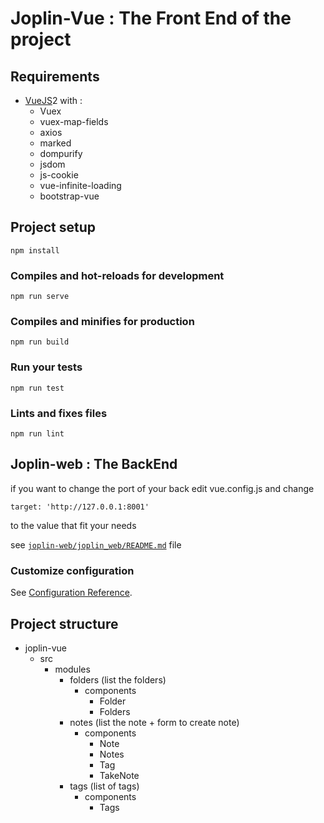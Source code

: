 # Joplin-Vue : The Front End of the project

## Requirements 

* [VueJS](https://vuejs.org)2 with :
  * Vuex
  * vuex-map-fields
  * axios
  * marked
  * dompurify
  * jsdom
  * js-cookie
  * vue-infinite-loading
  * bootstrap-vue

## Project setup
```
npm install
```

### Compiles and hot-reloads for development
```
npm run serve
```

### Compiles and minifies for production
```
npm run build
```

### Run your tests
```
npm run test
```

### Lints and fixes files
```
npm run lint
```

## Joplin-web : The BackEnd 

if you want to change the port of your back edit vue.config.js and change 
```
target: 'http://127.0.0.1:8001'
```
to the value that fit your needs

see [`joplin-web/joplin_web/README.md`](../README.md) file

### Customize configuration
See [Configuration Reference](https://cli.vuejs.org/config/).


## Project structure 

- joplin-vue
  - src
    - modules
      - folders (list the folders)
        - components
          - Folder
          - Folders
      - notes (list the note + form to create note)
        - components
          - Note
          - Notes
          - Tag
          - TakeNote 
      - tags (list of tags)
        - components
          - Tags
